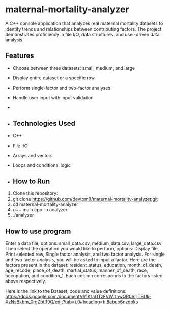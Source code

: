 # maternal-mortality-analyzer
A C++ console application that analyzes real maternal mortality datasets to identify trends and relationships between contributing factors. The project demonstrates proficiency in file I/O, data structures, and user-driven data analysis.

## Features
- Choose between three datasets: small, medium, and large
- Display entire dataset or a specific row
- Perform single-factor and two-factor analyses
- Handle user input with input validation
- 
- ## Technologies Used
- C++
- File I/O
- Arrays and vectors
- Loops and conditional logic

- ## How to Run
1. Clone this repository:
2. git clone https://github.com/devtom9/maternal-mortality-analyzer.git
3. cd maternal-mortality-analyzer
4. g++ main.cpp -o analyzer
5. ./analyzer

## How to use program
Enter a data file, options: small_data.csv, medium_data.csv, large_data.csv
Then select the operation you would like to perform, options: Display file, Print selected row, Single factor analysis, and two factor analysis.
For single and two factor analysis, you will be asked to input a factor. Here are the factors present in the dataset:
resident_status, education, month_of_death, age_recode, place_of_death, martial_status, manner_of_death, race, occupation, and condition_1.
Each column corresponds to the factors listed above respectively.

Here is the link to the Dataset, code and value definitions: https://docs.google.com/document/d/1K1aOTzFVWrthwQR0SljiTBUk-XzNsBkbm_0rgZbtR9Q/edit?tab=t.0#heading=h.8abub6nzdoks
